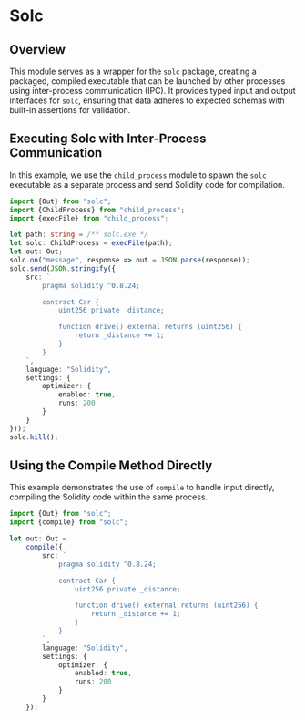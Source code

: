 # Solc
## Overview
This module serves as a wrapper for the `solc` package, creating a packaged, compiled executable that can be launched by other processes using inter-process communication (IPC). It provides typed input and output interfaces for `solc`, ensuring that data adheres to expected schemas with built-in assertions for validation.

## Executing Solc with Inter-Process Communication
In this example, we use the `child_process` module to spawn the `solc` executable as a separate process and send Solidity code for compilation.
```typescript
import {Out} from "solc";
import {ChildProcess} from "child_process";
import {execFile} from "child_process";

let path: string = /** solc.exe */
let solc: ChildProcess = execFile(path);
let out: Out;
solc.on("message", response => out = JSON.parse(response));
solc.send(JSON.stringify({
    src: `
        pragma solidity ^0.8.24;

        contract Car {
            uint256 private _distance;

            function drive() external returns (uint256) {
                return _distance += 1;
            }
        }
    `,
    language: "Solidity",
    settings: {
        optimizer: {
            enabled: true,
            runs: 200
        }
    }
}));
solc.kill();
```

## Using the Compile Method Directly
This example demonstrates the use of `compile` to handle input directly, compiling the Solidity code within the same process.
```typescript
import {Out} from "solc";
import {compile} from "solc";

let out: Out = 
    compile({
        src: `
            pragma solidity ^0.8.24;

            contract Car {
                uint256 private _distance;

                function drive() external returns (uint256) {
                    return _distance += 1;
                }
            }
        `,
        language: "Solidity",
        settings: {
            optimizer: {
                enabled: true,
                runs: 200
            }
        }
    });
```